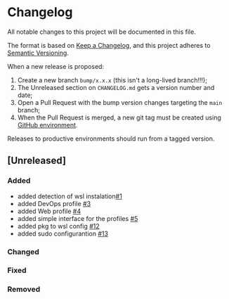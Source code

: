 # Changelog

All notable changes to this project will be documented in this file.

The format is based on [Keep a Changelog](https://keepachangelog.com/en/1.0.0/), and this project adheres to [Semantic Versioning](https://semver.org/spec/v2.0.0.html).

When a new release is proposed:

1. Create a new branch `bump/x.x.x` (this isn't a long-lived branch!!!);
2. The Unreleased section on `CHANGELOG.md` gets a version number and date;
3. Open a Pull Request with the bump version changes targeting the `main` branch;
4. When the Pull Request is merged, a new git tag must be created using [GitHub environment](https://github.com/bl4ckw1d0w/dev-starter/tags).

Releases to productive environments should run from a tagged version.

## [Unreleased]

### Added

- added detection of wsl instalation[#1](https://github.com/bl4ckw1d0w/dev-starter/issues/1)
- added DevOps profile [#3](https://github.com/bl4ckw1d0w/dev-starter/issues/3)
- added Web profile [#4](https://github.com/bl4ckw1d0w/dev-starter/issues/4)
- added simple interface for the profiles [#5](https://github.com/bl4ckw1d0w/dev-starter/issues/5)
- added pkg to wsl config [#12](https://github.com/bl4ckw1d0w/dev-starter/issues/12)
- added sudo configurantion [#13](https://github.com/bl4ckw1d0w/dev-starter/issues/13)

### Changed

### Fixed

### Removed